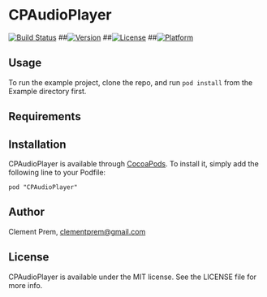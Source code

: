 # CPAudioPlayer

[![Build Status](https://travis-ci.org/clementprem/CPAudioPlayer.svg?branch=master)](https://travis-ci.org/clementprem/CPAudioPlayer)
##[![Version](https://img.shields.io/cocoapods/v/CPAudioPlayer.svg?style=flat)](http://cocoadocs.org/docsets/CPAudioPlayer)
##[![License](https://img.shields.io/cocoapods/l/CPAudioPlayer.svg?style=flat)](http://cocoadocs.org/docsets/CPAudioPlayer)
##[![Platform](https://img.shields.io/cocoapods/p/CPAudioPlayer.svg?style=flat)](http://cocoadocs.org/docsets/CPAudioPlayer)

## Usage

To run the example project, clone the repo, and run `pod install` from the Example directory first.

## Requirements

## Installation

CPAudioPlayer is available through [CocoaPods](http://cocoapods.org). To install
it, simply add the following line to your Podfile:

    pod "CPAudioPlayer"

## Author

Clement Prem, clementprem@gmail.com

## License

CPAudioPlayer is available under the MIT license. See the LICENSE file for more info.

